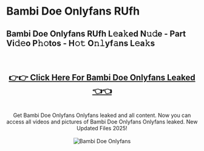 # Bambi Doe Onlyfans RUfh

<h2>Bambi Doe Onlyfans RUfh  L𝚎a𝚔ed N𝚞𝚍e - Part Vi𝚍𝚎o P𝚑𝚘tos - H𝚘𝚝 O𝚗𝚕yf𝚊ns L𝚎a𝚔s</h2>
<br>
<div align="center">
<h2><a href="https://213.232.235.80/live/video.php?q=bambi-doe-onlyfans" rel="nofollow">👉👉 Click Here For Bambi Doe Onlyfans Leaked 👈👈</a></h2>

<br>
Get Bambi Doe Onlyfans Onlyfans leaked and all content. Now you can access all videos and pictures of Bambi Doe Onlyfans Onlyfans leaked. New Updated Files 2025!
<br>
<br>
<a href="https://213.232.235.80/live/video.php?q=bambi-doe-onlyfans" rel="nofollow" data-target="animated-image.originalLink"><img src="https://i.imgur.com/dJHk4Zq.gif" alt="Bambi Doe Onlyfans" style="max-width: 100%; display: inline-block;" data-target="animated-image.originalImage"></a>
</div>
<br>
